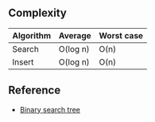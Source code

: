 ## Complexity

|Algorithm |Average |Worst case|
|--------- |------- |----------|
|Search    |O(log n)|O(n)      |
|Insert    |O(log n)|O(n)      |


## Reference

+ [Binary search tree](https://en.wikipedia.org/wiki/Binary_search_tree)